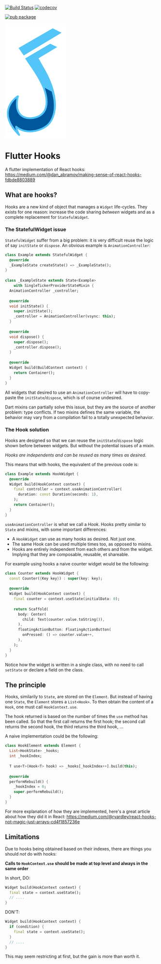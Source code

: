 [![Build Status](https://travis-ci.org/rrousselGit/flutter_hooks.svg?branch=master)](https://travis-ci.org/rrousselGit/flutter_hooks) [![codecov](https://codecov.io/gh/rrousselGit/flutter_hooks/branch/master/graph/badge.svg)](https://codecov.io/gh/rrousselGit/flutter_hooks)

[![pub package](https://img.shields.io/pub/v/flutter_hooks.svg)](https://pub.dartlang.org/packages/flutter_hooks)

<img src="https://raw.githubusercontent.com/rrousselGit/flutter_hooks/master/flutter-hook.svg?sanitize=true" width="200">

# Flutter Hooks

A flutter implementation of React hooks: https://medium.com/@dan_abramov/making-sense-of-react-hooks-fdbde8803889

## What are hooks?

Hooks are a new kind of object that manages a `Widget` life-cycles. They exists for one reason: increase the code sharing _between_ widgets and as a complete replacement for `StatefulWidget`.

### The StatefulWidget issue

`StatefulWidget` suffer from a big problem: it is very difficult reuse the logic of say `initState` or `dispose`. An obvious example is `AnimationController`:

```dart
class Example extends StatefulWidget {
  @override
  _ExampleState createState() => _ExampleState();
}

class _ExampleState extends State<Example>
    with SingleTickerProviderStateMixin {
  AnimationController _controller;

  @override
  void initState() {
    super.initState();
    _controller = AnimationController(vsync: this);
  }

  @override
  void dispose() {
    super.dispose();
    _controller.dispose();
  }

  @override
  Widget build(BuildContext context) {
    return Container();
  }
}
```

All widgets that desired to use an `AnimationController` will have to copy-paste the `initState`/`dispose`, which is of course undesired.

Dart mixins can partially solve this issue, but they are the source of another problem: type conflicts. If two mixins defines the same variable, the behavior may vary from a compilation fail to a totally unexpected behavior.

### The Hook solution

Hooks are designed so that we can reuse the `initState`/`dispose` logic shown before between widgets. But without the potential issues of a mixin.

_Hooks are independents and can be reused as many times as desired._

This means that with hooks, the equivalent of the previous code is:

```dart
class Example extends HookWidget {
  @override
  Widget build(HookContext context) {
    final controller = context.useAnimationController(
      duration: const Duration(seconds: 1),
    );
    return Container();
  }
}
```

`useAnimationController` is what we call a _Hook_. Hooks pretty similar to `State` and mixins, with some important differences:

- A `HookWidget` can use as many hooks as desired. Not just one.
- The same Hook can be used multiple times too, as opposed to mixins.
- Hooks are entirely independent from each others and from the widget. Implying that they are composable, reusable, et shareable.

For example using hooks a naive counter widget would be the following:

```dart
class Counter extends HookWidget {
  const Counter({Key key}) : super(key: key);

  @override
  Widget build(HookContext context) {
    final counter = context.useState(initialData: 0);

    return Scaffold(
      body: Center(
        child: Text(counter.value.toString()),
      ),
      floatingActionButton: FloatingActionButton(
        onPressed: () => counter.value++,
      ),
    );
  }
}
```

Notice how the widget is written in a single class, with no need to call `setState` or declare a field on the class.

## The principle

Hooks, similarily to `State`, are stored on the `Element`. But instead of having one `State`, the `Element` stores a `List<Hook>`. To then obtain the content of a `Hook`, one must call `HookContext.use`.

The hook returned is based on the number of times the `use` method has been called. So that the first call returns the first hook; the second call returns the second hook, the third returns the third hook, ...

A naive implementation could be the following:

```dart
class HookElement extends Element {
  List<HookState> _hooks;
  int _hookIndex;

  T use<T>(Hook<T> hook) => _hooks[_hookIndex++].build(this);

  @override
  performRebuild() {
    _hookIndex = 0;
    super.performRebuild();
  }
}
```

For more explanation of how they are implemented, here's a great article about how they did it in React: https://medium.com/@ryardley/react-hooks-not-magic-just-arrays-cd4f1857236e

## Limitations

Due to hooks being obtained based on their indexes, there are things you should _not_ do with hooks:

**Calls to `HookContext.use` should be made at top level and always in the same order**

In short,
DO:

```dart
Widget build(HookContext context) {
  final state = context.useState();
  // ....
}
```

DON'T:

```dart
Widget build(HookContext context) {
  if (condition) {
    final state = context.useState();
  }
  // ....
}
```

This may seem restricting at first, but the gain is more than worth it.
